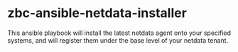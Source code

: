 # zbc-ansible-netdata-installer
This ansible playbook will install the latest netdata agent onto your specified systems, and will register them under the base level of your netdata tenant.
